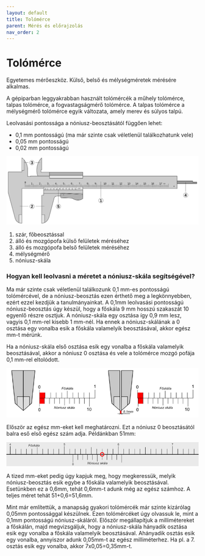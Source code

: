 ```yaml
---
layout: default
title: Tolómérce
parent: Mérés és előrajzolás
nav_order: 2
---
```

# Tolómérce

Egyetemes mérőeszköz. Külső, belső és mélységméretek mérésére alkalmas.

A gépiparban leggyakrabban használt tolómércék a műhely tolómérce, talpas tolómérce, a fogvastagságmérő tolómérce. A talpas tolómérce a mélységmérő tolómérce egyik változata, amely merev és súlyos talpú.

Leolvasási pontossága a nóniusz-beosztásától függően lehet:

 - 0,1 mm pontosságú (ma már szinte csak véletlenül találkozhatunk vele)
 - 0,05 mm pontosságú
 - 0,02 mm pontosságú
 
 ![A tolómérce részei](/img/tolomerce_reszei.svg)
 
 1. szár, főbeosztással
 2. álló és mozgópofa külső felületek méréséhez
 3. álló és mozgópofa belső felületek méréséhez
 4. mélységmérő
 5. nóniusz-skála
 
### Hogyan kell leolvasni a méretet a nóniusz-skála segítségével?

Ma már szinte csak véletlenül találkozunk 0,1 mm-es pontosságú tolómércével, de a nóniusz-beosztás ezen érthető meg a legkönnyebben, ezért ezzel kezdjük a tanulmányainkat. A 0,1mm leolvasási pontosságú nóniusz-beosztás úgy készül, hogy a főskála 9 mm hosszú szakaszát 10 egyenlő részre osztjuk. A nóniusz-skála egy osztása így 0,9 mm lesz, vagyis 0,1 mm-rel kisebb 1 mm-nél. Ha ennek a nóniusz-skálának a 0 osztása egy vonalba esik a főskála valamelyik beosztásával, akkor egész mm-t mérünk.

Ha a nóniusz-skála első osztása esik egy vonalba a főskála valamelyik beosztásával, akkor a nóniusz 0 osztása és vele a tolómérce mozgó pofája 0,1 mm-rel eltolódott.

![](/img/noniusz_beosztas.png)

Először az egész mm-eket kell meghatározni. Ezt a nóniusz 0 beosztásától balra eső első egész szám adja. Példánkban 51mm:

![](/img/noniusz_beosztas1.png)

A tized mm-eket pedig úgy kapjuk meg, hogy megkeressük, melyik nóniusz-beosztás esik egybe a főskála valamelyik beosztásával. Esetünkben ez a 0,6mm, tehát 0,6mm-t adunk még az egész számhoz. A teljes méret tehát 51+0,6=51,6mm.

Mint már említettük, a manapság gyakori tolómércék már szinte kizárólag 0,05mm pontossággal készülnek. Ezen tolómércéket úgy olvassuk le, mint a 0,1mm pontosságú nóniusz-skáláról. Először megállapítjuk a millimétereket a főskálán, majd megvizsgáljuk, hogy a nóniusz-skála hányadik osztása esik egy vonalba a főskála valamelyik beosztásával. Ahányadik osztás esik egy vonalba, annyiszor adunk 0,05mm-t az egész milliméterhez. Ha pl. a 7. osztás esik egy vonalba, akkor 7x0,05=0,35mm-t.
